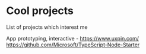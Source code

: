# Cool projects
List of projects which interest me

App prototyping, interactive - https://www.uxpin.com/
https://github.com/Microsoft/TypeScript-Node-Starter
